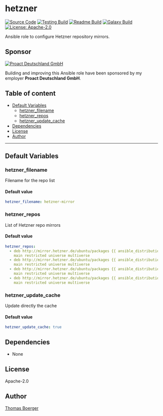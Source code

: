# hetzner

[![Source Code](https://img.shields.io/badge/github-source%20code-blue?logo=github&logoColor=white)](https://github.com/rolehippie/hetzner) [![Testing Build](https://github.com/rolehippie/hetzner/workflows/testing/badge.svg)](https://github.com/rolehippie/hetzner/actions?query=workflow%3Atesting) [![Readme Build](https://github.com/rolehippie/hetzner/workflows/readme/badge.svg)](https://github.com/rolehippie/hetzner/actions?query=workflow%3Areadme) [![Galaxy Build](https://github.com/rolehippie/hetzner/workflows/galaxy/badge.svg)](https://github.com/rolehippie/hetzner/actions?query=workflow%3Agalaxy) [![License: Apache-2.0](https://img.shields.io/github/license/rolehippie/hetzner)](https://github.com/rolehippie/hetzner/blob/master/LICENSE) 

Ansible role to configure Hetzner repository mirrors. 

## Sponsor 

[![Proact Deutschland GmbH](https://proact.eu/wp-content/uploads/2020/03/proact-logo.png)](https://proact.eu) 

Building and improving this Ansible role have been sponsored by my employer **Proact Deutschland GmbH**.

## Table of content

* [Default Variables](#default-variables)
  * [hetzner_filename](#hetzner_filename)
  * [hetzner_repos](#hetzner_repos)
  * [hetzner_update_cache](#hetzner_update_cache)
* [Dependencies](#dependencies)
* [License](#license)
* [Author](#author)

---

## Default Variables

### hetzner_filename

Filename for the repo list

#### Default value

```YAML
hetzner_filename: hetzner-mirror
```

### hetzner_repos

List of Hetzner repo mirrors

#### Default value

```YAML
hetzner_repos:
  - deb http://mirror.hetzner.de/ubuntu/packages {{ ansible_distribution_release }}
    main restricted universe multiverse
  - deb http://mirror.hetzner.de/ubuntu/packages {{ ansible_distribution_release }}-updates
    main restricted universe multiverse
  - deb http://mirror.hetzner.de/ubuntu/packages {{ ansible_distribution_release }}-backports
    main restricted universe multiverse
  - deb http://mirror.hetzner.de/ubuntu/packages {{ ansible_distribution_release }}-security
    main restricted universe multiverse
```

### hetzner_update_cache

Update directly the cache

#### Default value

```YAML
hetzner_update_cache: true
```

## Dependencies

* None

## License

Apache-2.0

## Author

[Thomas Boerger](https://github.com/tboerger)
